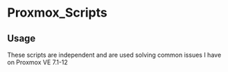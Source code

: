 # Proxmox_Scripts
## Usage
These scripts are independent and are used solving common issues I have on Proxmox VE 7.1-12
